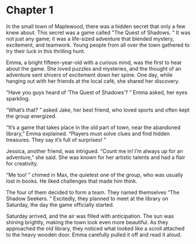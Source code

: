 # Chapter 1 
In the small town of Maplewood, there was a hidden secret that only a few knew about. This secret was a game called "The Quest of Shadows. " It was not just any game; it was a life-sized adventure that blended mystery, excitement, and teamwork. Young people from all over the town gathered to try their luck in this thrilling hunt. 

Emma, a bright fifteen-year-old with a curious mind, was the first to hear about the game. She loved puzzles and mysteries, and the thought of an adventure sent shivers of excitement down her spine. One day, while hanging out with her friends at the local café, she shared her discovery. 

“Have you guys heard of ‘The Quest of Shadows’? ” Emma asked, her eyes sparkling. 

“What’s that? ” asked Jake, her best friend, who loved sports and often kept the group energized. 

“It’s a game that takes place in the old part of town, near the abandoned library,” Emma explained. “Players must solve clues and find hidden treasures. They say it’s full of surprises! ”

Jessica, another friend, was intrigued. “Count me in! I’m always up for an adventure,” she said. She was known for her artistic talents and had a flair for creativity. 

“Me too! ” chimed in Max, the quietest one of the group, who was usually lost in books. He liked challenges that made him think. 

The four of them decided to form a team. They named themselves “The Shadow Seekers. ” Excitedly, they planned to meet at the library on Saturday, the day the game officially started. 

Saturday arrived, and the air was filled with anticipation. The sun was shining brightly, making the town look even more beautiful. As they approached the old library, they noticed what looked like a scroll attached to the heavy wooden door. Emma carefully pulled it off and read it aloud. 
